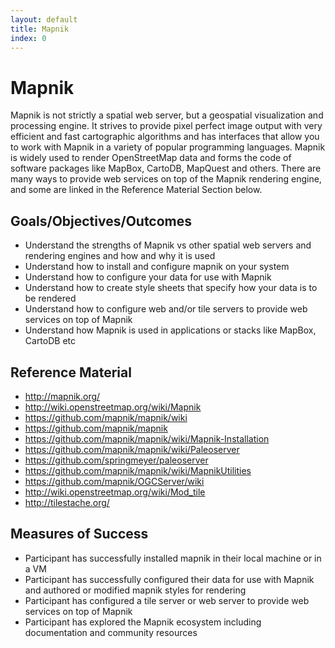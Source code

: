 ```yaml
---
layout: default
title: Mapnik 
index: 0
---
```


Mapnik
======

Mapnik is not strictly a spatial web server, but a geospatial visualization and processing engine. It strives to provide pixel perfect image output with very efficient and fast cartographic algorithms and has interfaces that allow you to work with Mapnik in a variety of popular programming languages. Mapnik is widely used to render OpenStreetMap data and forms the code of software packages like MapBox, CartoDB, MapQuest and others. There are many ways to provide web services on top of the Mapnik rendering engine, and some are linked in the Reference Material Section below. 

Goals/Objectives/Outcomes
-------------------------

* Understand the strengths of Mapnik vs other spatial web servers and rendering engines and how and why it is used
* Understand how to install and configure mapnik on your system
* Understand how to configure your data for use with Mapnik
* Understand how to create style sheets that specify how your data is to be rendered
* Understand how to configure web and/or tile servers to provide web services on top of Mapnik
* Understand how Mapnik is used in applications or stacks like MapBox, CartoDB etc

Reference Material
------------------

* http://mapnik.org/
* http://wiki.openstreetmap.org/wiki/Mapnik
* https://github.com/mapnik/mapnik/wiki
* https://github.com/mapnik/mapnik
* https://github.com/mapnik/mapnik/wiki/Mapnik-Installation
* https://github.com/mapnik/mapnik/wiki/Paleoserver
* https://github.com/springmeyer/paleoserver
* https://github.com/mapnik/mapnik/wiki/MapnikUtilities
* https://github.com/mapnik/OGCServer/wiki
* http://wiki.openstreetmap.org/wiki/Mod_tile
* http://tilestache.org/ 

Measures of Success
-------------------

* Participant has successfully installed mapnik in their local machine or in a VM
* Participant has successfully configured their data for use with Mapnik and authored or modified mapnik styles for rendering
* Participant has configured a tile server or web server to provide web services on top of Mapnik
* Participant has explored the Mapnik ecosystem including documentation and community resources
